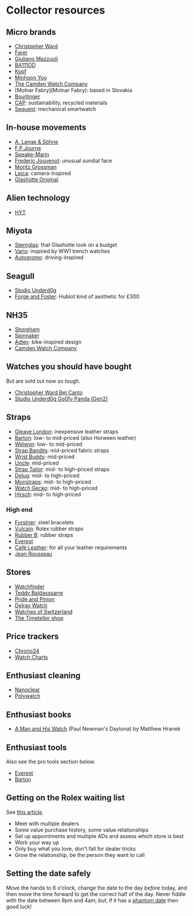 # Collector resources

## Micro brands

- [Christopher Ward](https://www.christopherward.com/)
- [Farer](https://farer.com/)
- [Giuliano Mazzuoli](https://giulianomazzuoli.com/)
- [BA111OD](https://ba111od.com/)
- [Kopf](http://kopf.watch/)
- [Minhoon Yoo](https://minhoonyoo.com/)
- [The Camden Watch Company](https://www.camdenwatchcompany.com/)
- [Molnar Fabry](Molnar Fabry): based in Slovakia
- [Bourlinger](https://www.bourlinger.com/)
- [CAP](https://en.cap-watch.com/): sustainability, recycled materials
- [Sequent](https://sequentworld.com/en-gb/products/elektron-hr-2-2-space-white-rubber): mechanical smartwatch

## In-house movements

- [A. Lange & Söhne](https://www.alange-soehne.com/)
- [F.P.Journe](https://www.fpjourne.com/)
- [Speake-Marin](https://www.speake-marin.com/)
- [Frederic Jouvenot](https://fjouvenot.com/solar-deity-collection/amaterasu-titanium/): unusual sundial face
- [Moritz Grossman](https://en.grossmann-uhren.com/)
- [Leica](https://leica-camera.com/en-GB/World-of-Leica/Leica-Watch): camera-inspired
- [Glashütte Original](https://www.glashuette-original.com/)

## Alien technology

- [HYT](https://hytwatches.com/)

## Miyota

- [Sternglas](https://www.sternglas.com/): that Glashütte look on a budget
- [Vario](https://vario.sg/pages/ww1-trench-watch): inspired by WW1 trench watches
- [Autogromo](https://autodromo.com/): driving-inspired

## Seagull

- [Studio Underd0g](https://underd0g.com/)
- [Forge and Foster](https://forgeandfoster.com/): Hublot kind of aesthetic for £300

## NH35

- [Shoreham](https://www.shorehamwatches.com/)
- [Spinnaker](https://spinnaker-watches.com/)
- [Adley](https://watchadley.co/): bike-inspired design
- [Camden Watch Company](https://www.camdenwatchcompany.com/)

## Watches you should have bought

But are sold out now so tough.

- [Christopher Ward Bel Canto](https://www.christopherward.com/c1-bel-canto-blue.html)
- [Studio Underd0g Go0fy Panda (Gen2)](https://underd0g.com/products/01gpb)

## Straps

- [Gleave London](https://gleave.london/straps/): inexpensive leather straps
- [Barton](https://www.bartonwatchbands.com/): low- to mid-priced (also Horween leather)
- [Welwyn](https://welwynwatchparts.co.uk/collections/leather-straps): low- to mid-priced
- [Strap Bandits](https://www.strapbandits.com/): mid-priced fabric straps
- [Wrist Buddy](https://wristbuddys.com/): mid-priced
- [Uncle](https://unclestraps.com/): mid-priced
- [Strap Tailor](https://thestraptailor.com/): mid- to high-priced straps
- [Delug](https://delugs.com/): mid- to high-priced
- [Monstraps](https://monstraps.com/): mid- to high-priced
- [Watch Gecko](https://www.watchgecko.com/): mid- to high-priced
- [Hirsch](https://www.hirschstraps.com/): mid- to high-priced

### High end

- [Forstner](https://forstnerbands.com/): steel bracelets
- [Vulcain](https://www.vulcanwatchstraps.com/): Rolex rubber straps
- [Rubber B](https://rubberb.com/): rubber straps
- [Everest](https://www.everestbands.com/)
- [Café Leather](https://cafeleather.com/best-leather-watch-straps/): for all your leather requirements
- [Jean Rousseau](https://www.jean-rousseau.com/gb/product-category/watch-straps-gb/)

## Stores

- [Watchfinder](https://www.watchfinder.co.uk)
- [Teddy Baldasssarre](https://teddybaldassarre.com)
- [Pride and Pinion](https://prideandpinion.com)
- [Delray Watch](https://delraywatch.com)
- [Watches of Switzerland](https://www.watches-of-switzerland.co.uk/)
- [The Timeteller shop](https://thetimetellershop.com/)

## Price trackers

- [Chrono24](https://www.chrono24.co.uk/)
- [Watch Charts](https://watchcharts.com/)

## Enthusiast cleaning

- [Nanoclear](https://nanoclear.com/)
- [Polywatch](https://www.polywatch.de/)

## Enthusiast books

- [A Man and His Watch](https://www.waterstones.com/book/a-man-and-his-watch/matthew-hranek/9781579657147) (Paul Newman's Daytona) by Matthew Hranek

## Enthusiast tools

Also see the pro tools section below.

- [Everest](https://www.everestbands.com/collections/watch-tools-springbars)
- [Barton](https://www.bartonwatchbands.com/en-gb/collections/watch-band-hardware)

## Getting on the Rolex waiting list

See [this article](https://www.vulcanwatchstraps.com/blog/how-to-beat-the-rolex-waiting-list).

- Meet with multiple dealers
- Some value purchase history, some value relationships
- Set up appointments and multiple ADs and assess which store is best
- Work your way up
- Only buy what you love, don't fall for dealer tricks
- Grow the relationship, be the person they want to call

## Setting the date safely

Move the hands to 6 o'clock, change the date to the day _before_ today, and then move the time forward to get the correct half of the day. Never fiddle with the date between 9pm and 4am; _but_, if it has a [phantom date](https://calibercorner.com/phantom-date/) then good luck!
